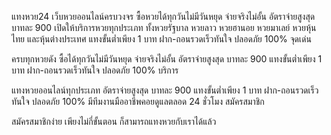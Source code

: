 แทงหวย24 เว็บหวยออนไลน์ครบวงจร ซื้อหวยได้ทุกวันไม่มีวันหยุด จ่ายจริงไม่อั้น อัตราจ่ายสูงสุด บาทละ 900 เปิดให้บริการหวยทุกประเภท ทั้งหวยรัฐบาล หวยลาว หวยฮานอย หวยมาเลย์ หวยหุ้นไทย และหุ้นต่างประเทศ แทงขั้นต่ำเพียง 1 บาท ฝาก-ถอนรวดเร็วทันใจ ปลอดภัย 100%
จุดเด่น

ครบทุกหวยดัง ซื้อได้ทุกวันไม่มีวันหยุด
จ่ายจริงไม่อั้น อัตราจ่ายสูงสุด บาทละ 900
แทงขั้นต่ำเพียง 1 บาท
ฝาก-ถอนรวดเร็วทันใจ
ปลอดภัย 100%
บริการ

แทงหวยออนไลน์ทุกประเภท
อัตราจ่ายสูงสุด บาทละ 900
แทงขั้นต่ำเพียง 1 บาท
ฝาก-ถอนรวดเร็วทันใจ
ปลอดภัย 100%
มีทีมงานมืออาชีพคอยดูแลตลอด 24 ชั่วโมง
สมัครสมาชิก

สมัครสมาชิกง่าย เพียงไม่กี่ขั้นตอน ก็สามารถแทงหวยกับเราได้แล้ว
